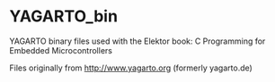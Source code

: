 # YAGARTO_bin
YAGARTO binary files used with the Elektor book: C Programming for Embedded Microcontrollers

Files originally from http://www.yagarto.org (formerly yagarto.de)
